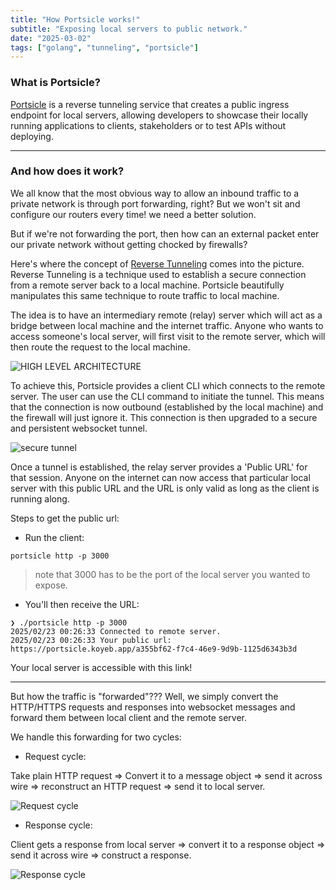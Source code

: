```yaml
---
title: "How Portsicle works!"
subtitle: "Exposing local servers to public network."
date: "2025-03-02"
tags: ["golang", "tunneling", "portsicle"]
---
```


### What is Portsicle?

[Portsicle](https://portsicle.github.io/landing-page) is a reverse tunneling service that creates a public ingress endpoint for local servers, allowing developers to showcase their locally running applications to clients, stakeholders or to test APIs without deploying.

---

### And how does it work?

We all know that the most obvious way to allow an inbound traffic to a private network is through port forwarding, right? But we won't sit and configure our routers every time! we need a better solution.

But if we're not forwarding the port, then how can an external packet enter our private network without getting chocked by firewalls?

Here's where the concept of [Reverse Tunneling](https://qbee.io/misc/reverse-ssh-tunneling-the-ultimate-guide/) comes into the picture. Reverse Tunneling is a technique used to establish a secure connection from a remote server back to a local machine. Portsicle beautifully manipulates this same technique to route traffic to local machine.

The idea is to have an intermediary remote (relay) server which will act as a bridge between local machine and the internet traffic. Anyone who wants to access someone's local server, will first visit to the remote server, which will then route the request to the local machine.

![HIGH LEVEL ARCHITECTURE](https://dev-to-uploads.s3.amazonaws.com/uploads/articles/irornujvorut3x6d6y4u.png)

To achieve this, Portsicle provides a client CLI which connects to the remote server. The user can use the CLI command to initiate the tunnel. This means that the connection is now outbound (established by the local machine) and the firewall will just ignore it. This connection is then upgraded to a secure and persistent websocket tunnel.

![secure tunnel](https://dev-to-uploads.s3.amazonaws.com/uploads/articles/6l70p7agm9ocn9qlq8zq.png)

Once a tunnel is established, the relay server provides a 'Public URL' for that session. Anyone on the internet can now access that particular local server with this public URL and the URL is only valid as long as the client is running along.

Steps to get the public url:

- Run the client:

```
portsicle http -p 3000
```

> note that 3000 has to be the port of the local server you wanted to expose.

- You'll then receive the URL:

```
❯ ./portsicle http -p 3000
2025/02/23 00:26:33 Connected to remote server.
2025/02/23 00:26:33 Your public url: https://portsicle.koyeb.app/a355bf62-f7c4-46e9-9d9b-1125d6343b3d
```

Your local server is accessible with this link!

---

But how the traffic is "forwarded"??? Well, we simply convert the HTTP/HTTPS requests and responses into websocket messages and forward them between local client and the remote server.

We handle this forwarding for two cycles:

- Request cycle:

Take plain HTTP request => Convert it to a message object => send it across wire => reconstruct an HTTP request => send it to local server.

![Request cycle](https://dev-to-uploads.s3.amazonaws.com/uploads/articles/zf3ixzzkgb4eogjcmlb0.png)

- Response cycle:

Client gets a response from local server => convert it to a response object => send it across wire => construct a response.

![Response cycle](https://dev-to-uploads.s3.amazonaws.com/uploads/articles/a6vac6h1wq1xmktqz1is.png)
